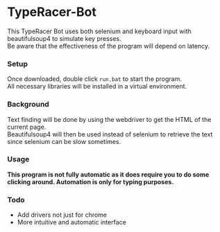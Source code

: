 # TypeRacer-Bot
This TypeRacer Bot uses both selenium and keyboard input with beautifulsoup4 to simulate key presses.  
Be aware that the effectiveness of the program will depend on latency.  

### Setup
Once downloaded, double click `run.bat` to start the program.  
All necessary libraries will be installed in a virtual environment.  

### Background
Text finding will be done by using the webdriver to get the HTML of the current page.  
Beautifulsoup4 will then be used instead of selenium to retrieve the text since selenium can be slow sometimes.  

### Usage
**This program is not fully automatic as it does require you to do some clicking around. Automation is only for typing purposes.**

### Todo
- Add drivers not just for chrome
- More intuitive and automatic interface
